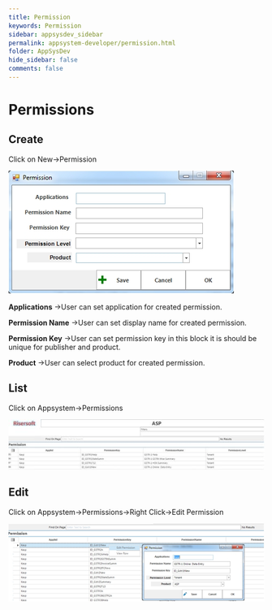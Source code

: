 ```yaml
---
title: Permission
keywords: Permission
sidebar: appsysdev_sidebar
permalink: appsystem-developer/permission.html
folder: AppSysDev
hide_sidebar: false
comments: false
---
```


#  Permissions
##  Create

Click on New->Permission

![](/images/permission.jpg)

**Applications** ->User can set application for created permission.

**Permission Name** ->User can set display name for created permission.

**Permission Key** ->User can set permission key in this block it is should be unique for publisher and product.

**Product** ->User can select product for created permission.

## List

Click on Appsystem->Permissions

![](/images/permissionslist.jpg)

##  Edit

Click on Appsystem->Permissions->Right Click->Edit Permission

![](/images/editpermission.jpg)
